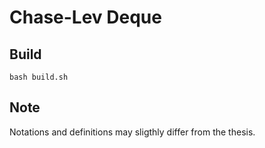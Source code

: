 # Chase-Lev Deque

## Build

```
bash build.sh
```

## Note

Notations and definitions may sligthly differ from the thesis.
